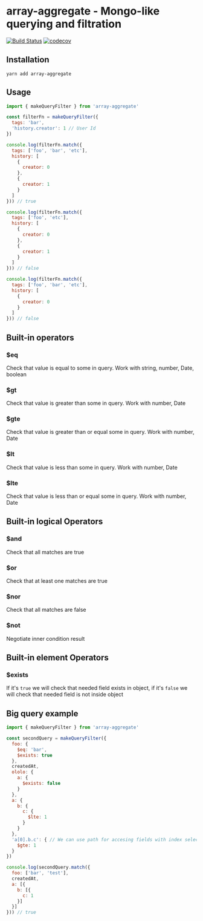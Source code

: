 # array-aggregate - Mongo-like querying and filtration

[![Build Status](https://travis-ci.org/Arilas/array-aggregate.svg?branch=master)](https://travis-ci.org/Arilas/array-aggregate)
[![codecov](https://codecov.io/gh/Arilas/array-aggregate/branch/master/graph/badge.svg)](https://codecov.io/gh/Arilas/array-aggregate)


## Installation

```
yarn add array-aggregate
```

## Usage

```js
import { makeQueryFilter } from 'array-aggregate'

const filterFn = makeQueryFilter({
  tags: 'bar',
  'history.creator': 1 // User Id
})

console.log(filterFn.match({
  tags: ['foo', 'bar', 'etc'],
  history: [
    {
      creator: 0
    },
    {
      creator: 1
    }
  ]
})) // true

console.log(filterFn.match({
  tags: ['foo', 'etc'],
  history: [
    {
      creator: 0
    },
    {
      creator: 1
    }
  ]
})) // false

console.log(filterFn.match({
  tags: ['foo', 'bar', 'etc'],
  history: [
    {
      creator: 0
    }
  ]
})) // false
```

## Built-in operators

### $eq

Check that value is equal to some in query. Work with string, number, Date, boolean

### $gt

Check that value is greater than some in query. Work with number, Date

### $gte

Check that value is greater than or equal some in query. Work with number, Date

### $lt

Check that value is less than some in query. Work with number, Date

### $lte

Check that value is less than or equal some in query. Work with number, Date

## Built-in logical Operators

### $and

Check that all matches are true

### $or

Check that at least one matches are true

### $nor

Check that all matches are false

### $not

Negotiate inner condition result

## Built-in element Operators

### $exists

If it's `true` we will check that needed field exists in object, if it's `false` we will check that needed field is not inside object

## Big query example

```js
import { makeQueryFilter } from 'array-aggregate'

const secondQuery = makeQueryFilter({
  foo: {
    $eq: 'bar',
    $exists: true
  },
  createdAt,
  ololo: {
    a: {
      $exists: false
    }
  },
  a: {
    b: {
      c: {
        $lte: 1
      }
    }
  },
  'a[0].b.c': { // We can use path for accesing fields with index selection if it's needed
    $gte: 1
  }
})

console.log(secondQuery.match({
  foo: ['bar', 'test'],
  createdAt,
  a: [{
    b: [{
      c: 1
    }]
  }]
})) // true

```